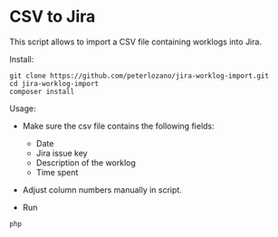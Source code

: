 # CSV to Jira

This script allows to import a CSV file containing worklogs into Jira.

Install:

```
git clone https://github.com/peterlozano/jira-worklog-import.git
cd jira-worklog-import
composer install
```

Usage:

* Make sure the csv file contains the following fields:
  * Date
  * Jira issue key
  * Description of the worklog
  * Time spent
  
* Adjust column numbers manually in script.

* Run
```
php 